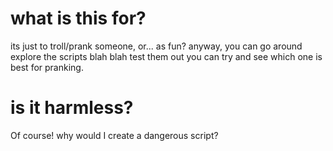 # what is this for?

its just to troll/prank someone, or... as fun?
anyway, you can go around explore the scripts blah blah test them out
you can try and see which one is best for pranking.

# is it harmless?

Of course! why would I create a dangerous script?
